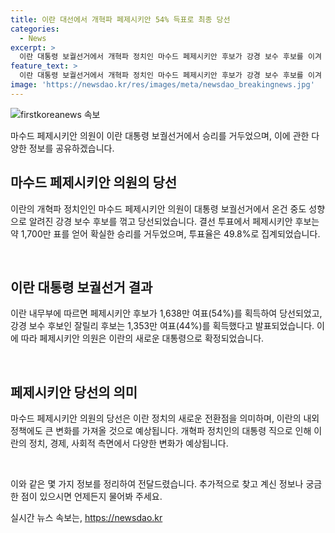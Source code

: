 ```yaml
---
title: 이란 대선에서 개혁파 페제시키안 54% 득표로 최종 당선
categories:
  - News
excerpt: >
  이란 대통령 보궐선거에서 개혁파 정치인 마수드 페제시키안 후보가 강경 보수 후보를 이겨 당선되었다. 결선 투표에서 1,700만 표를 얻어 확정 승리를 거둔 페제시키안 후보는 이란의 정치적 풍요와 안정을 약속하며 당선을 확정했다. 이번 결선 투표의 투표율은 49.8%로, 과거 대선들과 비교하면 높아졌지만 여전히 저조하다. 페제시키안 후보의 당선으로 이란의 정치적 풍요와 안정에 대한 기대가 높아졌다.
feature_text: >
  이란 대통령 보궐선거에서 개혁파 정치인 마수드 페제시키안 후보가 강경 보수 후보를 이겨 당선되었다. 결선 투표에서 1,700만 표를 얻어 확정 승리를 거둔 페제시키안 후보는 이란의 정치적 풍요와 안정을 약속하며 당선을 확정했다. 이번 결선 투표의 투표율은 49.8%로, 과거 대선들과 비교하면 높아졌지만 여전히 저조하다. 페제시키안 후보의 당선으로 이란의 정치적 풍요와 안정에 대한 기대가 높아졌다.
image: 'https://newsdao.kr/res/images/meta/newsdao_breakingnews.jpg'
---
```


<p><img src="https://newsdao.kr/res/images/meta/newsdao_breakingnews.jpg" alt="firstkoreanews 속보" /></p>

<p>마수드 페제시키안 의원이 이란 대통령 보궐선거에서 승리를 거두었으며, 이에 관한 다양한 정보를 공유하겠습니다.</p>

<h2 data-ke-size="size26">마수드 페제시키안 의원의 당선</h2>

<p>이란의 개혁파 정치인인 마수드 페제시키안 의원이 대통령 보궐선거에서 온건 중도 성향으로 알려진 강경 보수 후보를 꺾고 당선되었습니다. 결선 투표에서 페제시키안 후보는 약 1,700만 표를 얻어 확실한 승리를 거두었으며, 투표율은 49.8%로 집계되었습니다.</p>

<p data-ke-size="size16">&nbsp;</p>

<h2 data-ke-size="size26">이란 대통령 보궐선거 결과</h2>

<p>이란 내무부에 따르면 페제시키안 후보가 1,638만 여표(54%)를 획득하여 당선되었고, 강경 보수 후보인 잘릴리 후보는 1,353만 여표(44%)를 획득했다고 발표되었습니다. 이에 따라 페제시키안 의원은 이란의 새로운 대통령으로 확정되었습니다.</p>

<p data-ke-size="size16">&nbsp;</p>

<h2 data-ke-size="size26">페제시키안 당선의 의미</h2>

<p>마수드 페제시키안 의원의 당선은 이란 정치의 새로운 전환점을 의미하며, 이란의 내외 정책에도 큰 변화를 가져올 것으로 예상됩니다. 개혁파 정치인의 대통령 직으로 인해 이란의 정치, 경제, 사회적 측면에서 다양한 변화가 예상됩니다.</p>

<p data-ke-size="size16">&nbsp;</p>

<p>이와 같은 몇 가지 정보를 정리하여 전달드렸습니다. 추가적으로 찾고 계신 정보나 궁금한 점이 있으시면 언제든지 물어봐 주세요.</p>
실시간 뉴스 속보는, <a href="https://newsdao.kr" rel="dofollow">https://newsdao.kr</a>


